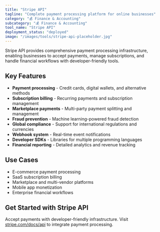 ```yaml
---
title: "Stripe API"
tagline: "Complete payment processing platform for online businesses"
category: "💰 Finance & Accounting"
subcategory: "💰 Finance & Accounting"
tool_name: "Stripe API"
deployment_status: "deployed"
image: "/images/tools/stripe-api-placeholder.jpg"
---
```

Stripe API provides comprehensive payment processing infrastructure, enabling businesses to accept payments, manage subscriptions, and handle financial workflows with developer-friendly tools.

## Key Features

- **Payment processing** - Credit cards, digital wallets, and alternative methods
- **Subscription billing** - Recurring payments and subscription management
- **Marketplace payments** - Multi-party payment splitting and management
- **Fraud prevention** - Machine learning-powered fraud detection
- **Global compliance** - Support for international regulations and currencies
- **Webhook system** - Real-time event notifications
- **Developer SDKs** - Libraries for multiple programming languages
- **Financial reporting** - Detailed analytics and revenue tracking

## Use Cases

- E-commerce payment processing
- SaaS subscription billing
- Marketplace and multi-vendor platforms
- Mobile app monetization
- Enterprise financial workflows

## Get Started with Stripe API

Accept payments with developer-friendly infrastructure. Visit [stripe.com/docs/api](https://stripe.com/docs/api) to integrate payment processing.